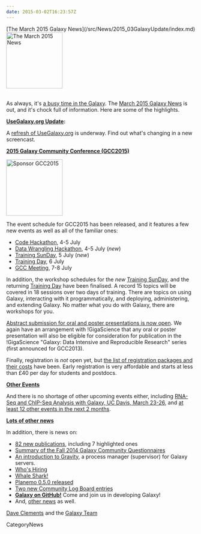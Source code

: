 ```yaml
---
date: 2015-03-02T16:23:57Z
---
```

<div class='newsItemHeader'>[The March 2015 Galaxy News](/src/News/2015_03GalaxyUpdate/index.md)</div>

<div class='right'>
<a href='/GalaxyUpdates/2015_03'><img src='/Images/Logos/GalaxyUpdate200.png' alt='The March 2015 News' width=150 /></a><br /><br />
</div>

As always, it's [a busy time in the Galaxy](/src/GalaxyUpdates/2015_03/index.md).   The [March 2015 Galaxy News](/src/GalaxyUpdates/2015_03/index.md) is out, and it's chock full of information.  Here are some of the highlights.

**[UseGalaxy.org Update](/src/GalaxyUpdates/2015_03/index.md#usegalaxyorg-update):**

A [refresh of UseGalaxy.org](/src/GalaxyUpdates/2015_03/index.md#usegalaxyorg-update) is underway.  Find out what's changing in a new screencast.


**[2015 Galaxy Community Conference (GCC2015)](/src/GalaxyUpdates/2015_03/index.md#gcc2015-6-8-july-norwich-uk)**

<div class='right'>
<a href='/GalaxyUpdates/2015_03#gcc2015-6-8-july-norwich-uk'><img src='/Images/Logos/GCC2015LogoWide600.png' alt='Sponsor GCC2015' width="150" /></a><br />
</div>

The event schedule for GCC2015 has been released, and it features a few new events as well as all of the familiar ones:

* [Code Hackathon](/src/GalaxyUpdates/2015_03/index.md#code-hackathon), 4-5 July
* [Data Wrangling Hackathon](/src/GalaxyUpdates/2015_03/index.md#data-wrangling-hackathon), 4-5 July (*new*)
* [Training SunDay](/src/GalaxyUpdates/2015_03/index.md#training-sunday), 5 July (*new*)
* [Training Day](/src/GalaxyUpdates/2015_03/index.md#training-monday), 6 July
* [GCC Meeting](/src/GalaxyUpdates/2015_03/index.md#abstract-submission-is-now-open), 7-8 July

In addition, the workshop schedules for the *new* [Training SunDay](/src/GalaxyUpdates/2015_03/index.md#training-sunday), and the returning [Training Day](/src/GalaxyUpdates/2015_03/index.md#training-monday) have been finalised.  A record 15 topics will be covered in 18 sessions over two days of training.  There are topics on using Galaxy, interacting with it programmatically, and deploying, administering, and extending Galaxy. No matter what you do with Galaxy, there are workshops for you.

[Abstract submission for oral and poster presentations is now open](/src/GalaxyUpdates/2015_03/index.md#abstract-submission-is-now-open).  We again have an arrangement with !GigaScience that any oral or poster presentation will also be eligible for consideration for publication in the !GigaScience "Galaxy: Data Intensive and Reproducible Research" series (first announced for GCC2013).

Finally, registration is *not* open yet, but [the list of registration packages and their costs](/src/GalaxyUpdates/2015_03/index.md#early-registration-opens-in-march) have been.   Early registration is very affordable and starts at less than £40 per day for students and postdocs. 

**[Other Events](/src/GalaxyUpdates/2015_03/index.md#other-events)**

And there is no shortage of other upcoming events either, including [RNA-Seq and ChIP-Seq Analysis with Galaxy, UC Davis, March 23-26](/src/GalaxyUpdates/2015_03/index.md#rna-seq-and-chip-seq-analysis-with-galaxy-uc-davis-march-23-26), and [at least 12 other events in the next 2 months](/src/GalaxyUpdates/2015_03/index.md#other-events).

**[Lots of other news](/src/GalaxyUpdates/2015_03/index.md)**

In addition, there is news on:
* [82 new publications](/src/GalaxyUpdates/2015_03/index.md#new-papers), including 7 highlighted ones
* [Summary of the Fall 2014 Galaxy Community Questionnaires](/src/GalaxyUpdates/2015_03/index.md#fall-2014-questionnaire-summaries)
* [An introduction to Gravity](/src/GalaxyUpdates/2015_03/index.md#gravity), a process manager (supervisor) for Galaxy servers.
* [Who's Hiring](/src/GalaxyUpdates/2015_03/index.md#whos-hiring)
* [Whale Shark!](/src/GalaxyUpdates/2015_03/index.md#whale-shark)
* [Planemo 0.5.0 released](/src/GalaxyUpdates/2015_03/index.md#planemo-050)
* [Two new Community Log Board entries](/src/GalaxyUpdates/2015_03/index.md#galaxy-community-hubs)
* **[Galaxy on GitHub!](/src/GalaxyUpdates/2015_03/index.md#galaxy-github)** Come and join us in developing Galaxy!
* And, [other news](/src/GalaxyUpdates/2015_03/index.md#other-news) as well.

[Dave Clements](/src/DaveClements/index.md) and the [Galaxy Team](/src/GalaxyTeam/index.md)


CategoryNews
